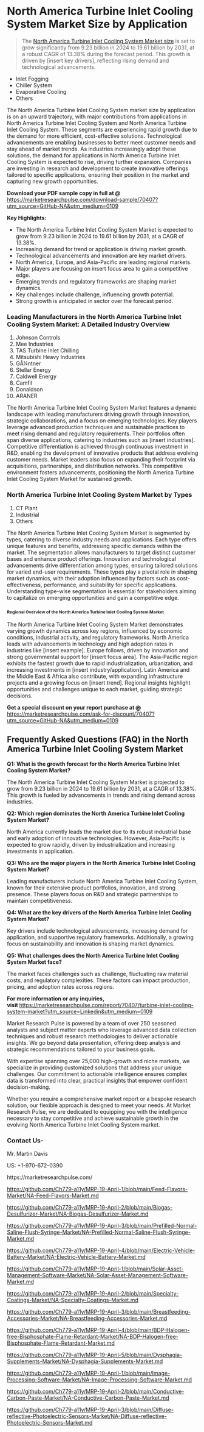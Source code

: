 <h1>North America Turbine Inlet Cooling System Market&nbsp;Size by Application</h1><blockquote><p>The <a href="https://marketresearchpulse.com/download-sample/70407?utm_source=GitHub-NA&amp;utm_medium=0109">North America Turbine Inlet Cooling System Market size</a> is set to grow significantly from 9.23 billion in 2024 to 19.61 billion by 2031, at a robust CAGR of 13.38% during the forecast period. This growth is driven by [insert key drivers], reflecting rising demand and technological advancements.</p></blockquote><ul><li> Inlet Fogging<li> Chiller System<li> Evaporative Cooling<li> Others</li></ul><p>The North America Turbine Inlet Cooling System market size by application is on an upward trajectory, with major contributions from applications in North America Turbine Inlet Cooling System and North America Turbine Inlet Cooling System. These segments are experiencing rapid growth due to the demand for more efficient, cost-effective solutions. Technological advancements are enabling businesses to better meet customer needs and stay ahead of market trends. As industries increasingly adopt these solutions, the demand for applications in North America Turbine Inlet Cooling System is expected to rise, driving further expansion. Companies are investing in research and development to create innovative offerings tailored to specific applications, ensuring their position in the market and capturing new growth opportunities.</p><p><strong>Download your PDF sample copy in full at @ </strong><a href="https://marketresearchpulse.com/download-sample/70407?utm_source=GitHub-NA&amp;utm_medium=0109">https://marketresearchpulse.com/download-sample/70407?utm_source=GitHub-NA&amp;utm_medium=0109</a></p><p><strong>Key Highlights: </strong></p><ul><li>The North America Turbine Inlet Cooling System Market is expected to grow from 9.23 billion in 2024 to 19.61 billion by 2031, at a CAGR of 13.38%.</li><li>Increasing demand for trend or application is driving market growth.</li><li>Technological advancements and innovation are key market drivers.</li><li>North America, Europe, and Asia-Pacific are leading regional markets.</li><li>Major players are focusing on insert focus area to gain a competitive edge.</li><li>Emerging trends and regulatory frameworks are shaping market dynamics.</li><li>Key challenges include challenge, influencing growth potential.</li><li>Strong growth is anticipated in sector over the forecast period.</li></ul><h3>Leading Manufacturers in the North America Turbine Inlet Cooling System Market: A Detailed Industry Overview</h3><ol><li> Johnson Controls</li><li>Mee Industries</li><li>TAS Turbine Inlet Chilling</li><li>Mitsubishi Heavy Industries</li><li>GÃ¼ntner</li><li>Stellar Energy</li><li>Caldwell Energy</li><li>Camfil</li><li>Donaldson</li><li>ARANER</li></ol><div class="flex max-w-full flex-col flex-grow"><div class="min-h-8 text-message flex w-full flex-col items-end gap-2 whitespace-normal break-words [.text-message+&amp;]:mt-5" dir="auto" data-message-author-role="assistant" data-message-id="fd8432e4-4910-450d-b182-61b7bfb0a01f" data-message-model-slug="gpt-4o"><div class="flex w-full flex-col gap-1 empty:hidden first:pt-[3px]"><div class="markdown prose w-full break-words dark:prose-invert light"><p>The North America Turbine Inlet Cooling System Market features a dynamic landscape with leading manufacturers driving growth through innovation, strategic collaborations, and a focus on emerging technologies. Key players leverage advanced production techniques and sustainable practices to meet rising demand and regulatory requirements. Their portfolios often span diverse applications, catering to industries such as [insert industries]. Competitive differentiation is achieved through continuous investment in R&amp;D, enabling the development of innovative products that address evolving customer needs. Market leaders also focus on expanding their footprint via acquisitions, partnerships, and distribution networks. This competitive environment fosters advancements, positioning the North America Turbine Inlet Cooling System Market for sustained growth.</p></div></div></div></div><h3>North America Turbine Inlet Cooling System Market by Types</h3><ol><li> CT Plant<li> Industrial<li> Others</li></ol><div class="flex max-w-full flex-col flex-grow"><div class="min-h-8 text-message flex w-full flex-col items-end gap-2 whitespace-normal break-words [.text-message+&amp;]:mt-5" dir="auto" data-message-author-role="assistant" data-message-id="084470be-0bb7-4664-bddf-5156b4f41249" data-message-model-slug="gpt-4o-mini"><div class="flex w-full flex-col gap-1 empty:hidden first:pt-[3px]"><div class="markdown prose w-full break-words dark:prose-invert light"><p>The North America Turbine Inlet Cooling System Market is segmented by types, catering to diverse industry needs and applications. Each type offers unique features and benefits, addressing specific demands within the market. The segmentation allows manufacturers to target distinct customer bases and enhance product offerings. Innovation and technological advancements drive differentiation among types, ensuring tailored solutions for varied end-user requirements. These types play a pivotal role in shaping market dynamics, with their adoption influenced by factors such as cost-effectiveness, performance, and suitability for specific applications. Understanding type-wise segmentation is essential for stakeholders aiming to capitalize on emerging opportunities and gain a competitive edge.</p></div></div></div></div><h3><span style="font-size: 11px;">Regional Overview of the North America Turbine Inlet Cooling System Market</span></h3><div class="flex max-w-full flex-col flex-grow"><div class="min-h-8 text-message flex w-full flex-col items-end gap-2 whitespace-normal break-words [.text-message+&amp;]:mt-5" dir="auto" data-message-author-role="assistant" data-message-id="e9038762-ce64-4e30-91c9-9bd413514231" data-message-model-slug="gpt-4o-mini"><div class="flex w-full flex-col gap-1 empty:hidden first:pt-[3px]"><div class="markdown prose w-full break-words dark:prose-invert light"><p>The North America Turbine Inlet Cooling System Market demonstrates varying growth dynamics across key regions, influenced by economic conditions, industrial activity, and regulatory frameworks. North America leads with advancements in technology and high adoption rates in industries like [insert example]. Europe follows, driven by innovation and strong governmental support for [insert focus area]. The Asia-Pacific region exhibits the fastest growth due to rapid industrialization, urbanization, and increasing investments in [insert industry/application]. Latin America and the Middle East &amp; Africa also contribute, with expanding infrastructure projects and a growing focus on [insert trend]. Regional insights highlight opportunities and challenges unique to each market, guiding strategic decisions.</p></div></div></div></div><p><strong>Get a special discount on your report purchase at @ </strong><a href="https://marketresearchpulse.com/ask-for-discount/70407?utm_source=GitHub-NA&amp;utm_medium=0109">https://marketresearchpulse.com/ask-for-discount/70407?utm_source=GitHub-NA&amp;utm_medium=0109</a></p><h2>Frequently Asked Questions (FAQ) in the North America Turbine Inlet Cooling System Market</h2><p><strong>Q1: What is the growth forecast for the North America Turbine Inlet Cooling System Market?</strong></p><p>The North America Turbine Inlet Cooling System Market is projected to grow from 9.23 billion in 2024 to 19.61 billion by 2031, at a CAGR of 13.38%. This growth is fueled by advancements in trends and rising demand across industries.</p><p><strong>Q2: Which region dominates the North America Turbine Inlet Cooling System Market?</strong></p><p>North America currently leads the market due to its robust industrial base and early adoption of innovative technologies. However, Asia-Pacific is expected to grow rapidly, driven by industrialization and increasing investments in application.</p><p><strong>Q3: Who are the major players in the North America Turbine Inlet Cooling System Market?</strong></p><p>Leading manufacturers include North America Turbine Inlet Cooling System, known for their extensive product portfolios, innovation, and strong presence. These players focus on R&amp;D and strategic partnerships to maintain competitiveness.</p><p><strong>Q4: What are the key drivers of the North America Turbine Inlet Cooling System Market?</strong></p><p>Key drivers include technological advancements, increasing demand for application, and supportive regulatory frameworks. Additionally, a growing focus on sustainability and innovation is shaping market dynamics.</p><p><strong>Q5: What challenges does the North America Turbine Inlet Cooling System Market face?</strong></p><p>The market faces challenges such as challenge, fluctuating raw material costs, and regulatory complexities. These factors can impact production, pricing, and adoption rates across regions.</p><p><strong>For more information or any inquiries, visit&nbsp;</strong><a href="https://marketresearchpulse.com/report/70407/turbine-inlet-cooling-system-market?utm_source=Linkedin&utm_medium=0109">https://marketresearchpulse.com/report/70407/turbine-inlet-cooling-system-market?utm_source=Linkedin&utm_medium=0109</a></p><p>Market Research Pulse is powered by a team of over 250 seasoned analysts and subject matter experts who leverage advanced data collection techniques and robust research methodologies to deliver actionable insights. We go beyond data presentation, offering deep analysis and strategic recommendations tailored to your business goals.</p><p>With expertise spanning over 25,000 high-growth and niche markets, we specialize in providing customized solutions that address your unique challenges. Our commitment to actionable intelligence ensures complex data is transformed into clear, practical insights that empower confident decision-making.</p><p>Whether you require a comprehensive market report or a bespoke research solution, our flexible approach is designed to meet your needs. At Market Research Pulse, we are dedicated to equipping you with the intelligence necessary to stay competitive and achieve sustainable growth in the evolving North America Turbine Inlet Cooling System market.</p><h3><strong>Contact Us-</strong></h3><p>Mr. Martin Davis</p><p>US: +1-970-672-0390</p><p>https://marketresearchpulse.com/</p><p><a href="https://github.com/Ch779-a11y/MRP-19-April-1/blob/main/Feed-Flavors-Market/NA-Feed-Flavors-Market.md">https://github.com/Ch779-a11y/MRP-19-April-1/blob/main/Feed-Flavors-Market/NA-Feed-Flavors-Market.md</a></p><p><a href="https://github.com/Ch779-a11y/MRP-19-April-2/blob/main/Biogas-Desulfurizer-Market/NA-Biogas-Desulfurizer-Market.md">https://github.com/Ch779-a11y/MRP-19-April-2/blob/main/Biogas-Desulfurizer-Market/NA-Biogas-Desulfurizer-Market.md</a></p><p><a href="https://github.com/Ch779-a11y/MRP-19-April-3/blob/main/Prefilled-Normal-Saline-Flush-Syringe-Market/NA-Prefilled-Normal-Saline-Flush-Syringe-Market.md">https://github.com/Ch779-a11y/MRP-19-April-3/blob/main/Prefilled-Normal-Saline-Flush-Syringe-Market/NA-Prefilled-Normal-Saline-Flush-Syringe-Market.md</a></p><p><a href="https://github.com/Ch779-a11y/MRP-19-April-4/blob/main/Electric-Vehicle-Battery-Market/NA-Electric-Vehicle-Battery-Market.md">https://github.com/Ch779-a11y/MRP-19-April-4/blob/main/Electric-Vehicle-Battery-Market/NA-Electric-Vehicle-Battery-Market.md</a></p><p><a href="https://github.com/Ch779-a11y/MRP-19-April-1/blob/main/Solar-Asset-Management-Software-Market/NA-Solar-Asset-Management-Software-Market.md">https://github.com/Ch779-a11y/MRP-19-April-1/blob/main/Solar-Asset-Management-Software-Market/NA-Solar-Asset-Management-Software-Market.md</a></p><p><a href="https://github.com/Ch779-a11y/MRP-19-April-2/blob/main/Specialty-Coatings-Market/NA-Specialty-Coatings-Market.md">https://github.com/Ch779-a11y/MRP-19-April-2/blob/main/Specialty-Coatings-Market/NA-Specialty-Coatings-Market.md</a></p><p><a href="https://github.com/Ch779-a11y/MRP-19-April-3/blob/main/Breastfeeding-Accessories-Market/NA-Breastfeeding-Accessories-Market.md">https://github.com/Ch779-a11y/MRP-19-April-3/blob/main/Breastfeeding-Accessories-Market/NA-Breastfeeding-Accessories-Market.md</a></p><p><a href="https://github.com/Ch779-a11y/MRP-19-April-4/blob/main/BDP-Halogen-free-Bisphosphate-Flame-Retardant-Market/NA-BDP-Halogen-free-Bisphosphate-Flame-Retardant-Market.md">https://github.com/Ch779-a11y/MRP-19-April-4/blob/main/BDP-Halogen-free-Bisphosphate-Flame-Retardant-Market/NA-BDP-Halogen-free-Bisphosphate-Flame-Retardant-Market.md</a></p><p><a href="https://github.com/Ch779-a11y/MRP-19-April-5/blob/main/Dysphagia-Supplements-Market/NA-Dysphagia-Supplements-Market.md">https://github.com/Ch779-a11y/MRP-19-April-5/blob/main/Dysphagia-Supplements-Market/NA-Dysphagia-Supplements-Market.md</a></p><p><a href="https://github.com/Ch779-a11y/MRP-19-April-1/blob/main/Image-Processing-Software-Market/NA-Image-Processing-Software-Market.md">https://github.com/Ch779-a11y/MRP-19-April-1/blob/main/Image-Processing-Software-Market/NA-Image-Processing-Software-Market.md</a></p><p><a href="https://github.com/Ch779-a11y/MRP-19-April-2/blob/main/Conductive-Carbon-Paste-Market/NA-Conductive-Carbon-Paste-Market.md">https://github.com/Ch779-a11y/MRP-19-April-2/blob/main/Conductive-Carbon-Paste-Market/NA-Conductive-Carbon-Paste-Market.md</a></p><p><a href="https://github.com/Ch779-a11y/MRP-19-April-3/blob/main/Diffuse-reflective-Photoelectric-Sensors-Market/NA-Diffuse-reflective-Photoelectric-Sensors-Market.md">https://github.com/Ch779-a11y/MRP-19-April-3/blob/main/Diffuse-reflective-Photoelectric-Sensors-Market/NA-Diffuse-reflective-Photoelectric-Sensors-Market.md</a></p>
